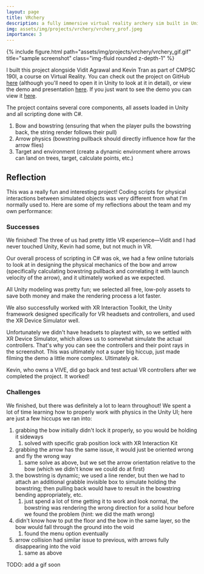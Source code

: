 ```yaml
---
layout: page
title: VRchery
description: a fully immersive virtual reality archery sim built in Unity
img: assets/img/projects/vrchery/vrchery_prof.jpeg
importance: 3
---
```


<div class="row">
    <div class="col-sm mt-3 mt-md-0" margin: auto>
        {% include figure.html path="assets/img/projects/vrchery/vrchery_gif.gif" title="sample screenshot" class="img-fluid rounded z-depth-1" %}
    </div>
</div>

I built this project alongside Vidit Agrawal and Kevin Tran as part of CMPSC 190I, a course on Virtual Reality. You can check out the project on GitHub [here](https://github.com/320trankt/VRchery) (although you'll need to open it in Unity to look at it in detail), or view the demo and presentation [here](https://docs.google.com/presentation/d/1JWvqR2X3e6UCbpImcjTUH9FcJ9UmlIy3Uhb7y37QVRY/edit?usp=drive_link). If you just want to see the demo you can view it [here](https://drive.google.com/file/d/11qNqonF8CI2HZZyUSIWC20jC2E5Zi8zQ/view?usp=drive_link).

The project contains several core components, all assets loaded in Unity and all scripting done with C#.

1. Bow and bowstring (ensuring that when the player pulls the bowstring back, the string render follows their pull)
2. Arrow physics (bowstring pullback should directly influence how far the arrow flies)
3. Target and environment (create a dynamic environment where arrows can land on trees, target, calculate points, etc.)

## Reflection

This was a really fun and interesting project! Coding scripts for physical interactions between simulated objects was very different from what I'm normally used to. Here are some of my reflections about the team and my own performance:

### Successes

We finished! The three of us had pretty little VR experience—Vidit and I had never touched Unity, Kevin had some, but not much in VR. 

Our overall process of scripting in C# was ok, we had a few online tutorials to look at in designing the physical mechanics of the bow and arrow (specifically calculating bowstring pullback and correlating it with launch velocity of the arrow), and it ultimately worked as we expected.

All Unity modeling was pretty fun; we selected all free, low-poly assets to save both money and make the rendering process a lot faster.

We also successfully worked with XR Interaction Toolkit, the Unity framework designed specifically for VR headsets and controllers, and used the XR Device Simulator well. 

Unfortunately we didn't have headsets to playtest with, so we settled with XR Device Simulator, which allows us to somewhat simulate the actual controllers. That's why you can see the controllers and their point rays in the screenshot. This was ultimately not a super big hiccup, just made filming the demo a little more complex. Ultimately ok.

Kevin, who owns a VIVE, did go back and test actual VR controllers after we completed the project. It worked! 

### Challenges

We finished, but there was definitely a lot to learn throughout! We spent a lot of time learning how to properly work with physics in the Unity UI; here are just a few hiccups we ran into:

1. grabbing the bow initially didn't lock it properly, so you would be holding it sideways
   1. solved with specific grab position lock with XR Interaction Kit
2. grabbing the arrow has the same issue, it would just be oriented wrong and fly the wrong way
   1. same solve as above, but we set the arrow orientation relative to the bow (which we didn't know we could do at first)
3. the bowstring is dynamic; we used a line render, but then we had to attach an additional grabble invisible box to simulate holding the bowstring; then pulling back would have to result in the bowstring bending appropriately, etc. 
   1. just spend a lot of time getting it to work and look normal, the bowstring was rendering the wrong direction for a solid hour before we found the problem (hint: we did the math wrong)
4. didn't know how to put the floor and the bow in the same layer, so the bow would fall through the ground into the void
   1. found the menu option eventually
5. arrow collision had similar issue to previous, with arrows fully disappearing into the void
   1. same as above

TODO: add a gif soon